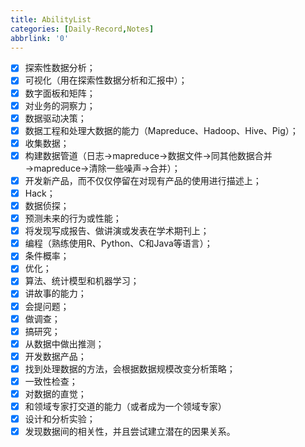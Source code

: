 ```yaml
---
title: AbilityList
categories: [Daily-Record,Notes]
abbrlink: '0'
---
```

<!--more-->
- [x] 探索性数据分析；
- [x] 可视化（用在探索性数据分析和汇报中）；
- [x] 数字面板和矩阵；
- [x] 对业务的洞察力；
- [x] 数据驱动决策；
- [x] 数据工程和处理大数据的能力（Mapreduce、Hadoop、Hive、Pig）；
- [x] 收集数据；
- [x] 构建数据管道（日志→mapreduce→数据文件→同其他数据合并→mapreduce→清除一些噪声→合并）；
- [x] 开发新产品，而不仅仅停留在对现有产品的使用进行描述上；
- [x] Hack；
- [x] 数据侦探；
- [x] 预测未来的行为或性能；
- [x] 将发现写成报告、做讲演或发表在学术期刊上；
- [x] 编程（熟练使用R、Python、C和Java等语言）；
- [x] 条件概率；
- [x] 优化；
- [x] 算法、统计模型和机器学习；
- [x] 讲故事的能力；
- [x] 会提问题；
- [x] 做调查；
- [x] 搞研究；
- [x] 从数据中做出推测；
- [x] 开发数据产品；
- [x] 找到处理数据的方法，会根据数据规模改变分析策略；
- [x] 一致性检查；
- [x] 对数据的直觉；
- [x] 和领域专家打交道的能力（或者成为一个领域专家）
- [x] 设计和分析实验；
- [x] 发现数据间的相关性，并且尝试建立潜在的因果关系。